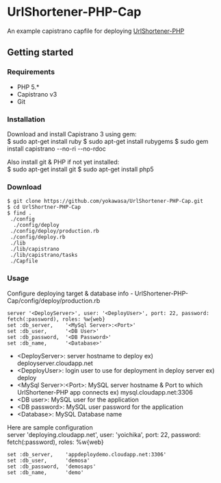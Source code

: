 # UrlShortener-PHP-Cap
An example capistrano capfile for deploying [UrlShortener-PHP](https://github.com/yokawasa/UrlShortener-PHP)

## Getting started
### Requirements
- PHP 5.*
- Capistrano v3
- Git

### Installation 
Download and install Capistrano 3 using gem:  
    $ sudo apt-get install ruby
    $ sudo apt-get install rubygems
    $ sudo gem install capistrano --no-ri --no-rdoc

Also install git & PHP if not yet installed:  
    $ sudo apt-get install git
    $ sudo apt-get install php5

### Download
    $ git clone https://github.com/yokawasa/UrlShortener-PHP-Cap.git
    $ cd UrlShortner-PHP-Cap
    $ find .
     ./config
      ./config/deploy
     ./config/deploy/production.rb
     ./config/deploy.rb
     ./lib
     ./lib/capistrano
     ./lib/capistrano/tasks
     ./Capfile

### Usage
Configure deploying target & database info - UrlShortener-PHP-Cap/config/deploy/production.rb  

    server '<DeployServer>', user: '<DeployUser>', port: 22, password: fetch(:password), roles: %w{web}
    set :db_server,    '<MySql Server>:<Port>'
    set :db_user,      '<DB User>'
    set :db_password,  '<DB Password>'
    set :db_name,      '<Database>'

- \<DeployServer\>: server hostname to deploy  ex) deployserver.cloudapp.net
- \<DepployUser\>: login user to use for deployment in deploy server  ex) deploy
- \<MySql Server\>:\<Port\>: MySQL server hostname & Port to which UrlShortener-PHP app connects ex) mysql.cloudapp.net:3306
- \<DB user\>:   MySQL user for the application
- \<DB password\>:   MySQL user password for the application
- \<Database\>:   MySQL Database name

Here are sample configuration  
    server 'deploying.cloudapp.net', user: 'yoichika', port: 22, password: fetch(:password), roles: %w{web}
     
    set :db_server,    'appdeploydemo.cloudapp.net:3306'
    set :db_user,      'demosa'
    set :db_password,  'demosaps'
    set :db_name,      'demo'
